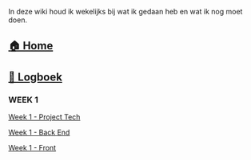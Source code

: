 In deze wiki houd ik wekelijks bij wat ik gedaan heb en wat ik nog moet doen.

## [🏠 Home ](https://github.com/JarnoVoogd/projectTech/wiki)



## [📅 Logboek ](https://github.com/JarnoVoogd/projectTech/wiki)

### WEEK 1

[Week 1 - Project Tech]()

[Week 1 - Back End]()

[Week 1 - Front]()


## 

